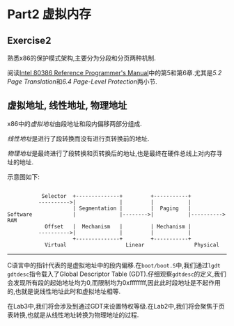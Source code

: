 # Part2 虚拟内存

## Exercise2 
熟悉x86的保护模式架构,主要分为分段和分页两种机制.

阅读[Intel 80386 Reference Programmer's Manual](https://pdos.csail.mit.edu/6.828/2017/readings/i386/toc.htm)中的第5和第6章.尤其是*5.2 Page Translation*和*6.4 Page-Level Protection*两小节.

## 虚拟地址, 线性地址, 物理地址
x86中的*虚拟地址*由段地址和段内偏移两部分组成.

*线性地址*是进行了段转换而没有进行页转换前的地址.

*物理地址*是最终进行了段转换和页转换后的地址,也是最终在硬件总线上对内存寻址的地址.

示意图如下:

```

           Selector  +--------------+         +-----------+
          ---------->|              |         |           |
                     | Segmentation |         |  Paging   |
Software             |              |-------->|           |---------->  RAM
            Offset   |  Mechanism   |         | Mechanism |
          ---------->|              |         |           |
                     +--------------+         +-----------+
            Virtual                   Linear                Physical
```

---

C语言中的指针代表的是虚拟地址中的段内偏移.在`boot/boot.S`中,我们通过`lgdt gdtdesc`指令载入了Global Descriptor Table (GDT).仔细观察`gdtdesc`的定义,我们会发现所有段的起始地址均为0,而限制均为0xffffffff,因此此时段地址是不起作用的,也就是说线性地址此时和虚拟地址相等.

在Lab3中,我们将会涉及到通过GDT来设置特权等级.在Lab2中,我们将会聚焦于页表转换,也就是从线性地址转换为物理地址的过程.